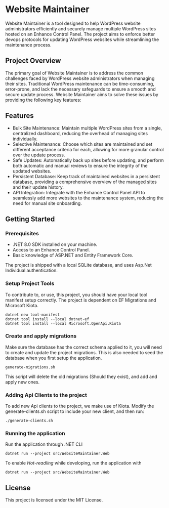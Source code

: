 # Website Maintainer
Website Maintainer is a tool designed to help WordPress website administrators efficiently and securely manage multiple 
WordPress sites hosted on an Enhance Control Panel. The project aims to enforce better devops protocols for updating 
WordPress websites while streamlining the maintenance process.

## Project Overview
The primary goal of Website Maintainer is to address the common challenges faced by WordPress website administrators 
when managing their sites. Traditional WordPress maintenance can be time-consuming, error-prone, and lack the necessary 
safeguards to ensure a smooth and secure update process. Website Maintainer aims to solve these issues by providing the 
following key features:

## Features
- Bulk Site Maintenance: Maintain multiple WordPress sites from a single, centralized dashboard, reducing the overhead 
of managing sites individually.
- Selective Maintenance: Choose which sites are maintained and set different acceptance criteria for each, allowing for 
more granular control over the update process.
- Safe Updates: Automatically back up sites before updating, and perform both automatic and manual reviews to ensure 
the integrity of the updated websites.
- Persistent Database: Keep track of maintained websites in a persistent database, providing a comprehensive overview 
of the managed sites and their update history.
- API Integration: Integrate with the Enhance Control Panel API to seamlessly add more websites to the maintenance 
system, reducing the need for manual site onboarding.
## Getting Started

### Prerequisites
- .NET 8.0 SDK installed on your machine.
- Access to an Enhance Control Panel.
- Basic knowledge of ASP.NET and Entity Framework Core.

The project is shipped with a local SQLite database, and uses Asp.Net Individual authentication.

### Setup Project Tools

To contribute to, or use, this project, you should have your local tool manifest setup correctly. The project is 
dependent on EF Migrations and Microsoft Kiota.

    dotnet new tool-manifest   
    dotnet tool install --local dotnet-ef
    dotnet tool install --local Microsoft.OpenApi.Kiota


### Create and apply migrations

Make sure the database has the correct schema applied to it, you will need to create and update the project migrations.
This is also needed to seed the database when you first setup the application.

    generate-migrations.sh

This script will delete the old migrations (Should they exist), and add and apply new ones.

### Adding Api Clients to the project

To add new Api clients to the project, we make use of Kiota.
Modify the generate-clients.sh script to include your new client, and then run:

    ./generate-clients.sh

### Running the application

Run the application through .NET CLI

    dotnet run --project src/WebsiteMaintainer.Web

To enable _Hot-readling_ while developing, run the application with

    dotnet run --project src/WebsiteMaintainer.Web

## License

This project is licensed under the MIT License.

